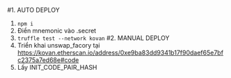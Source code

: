 #1. AUTO DEPLOY
1. `npm i`
2. Điền mnemonic vào .secret
3. `truffle test --network kovan`
#2. MANUAL DEPLOY
1. Triển khai unswap_facory tại https://kovan.etherscan.io/address/0xe9ba83dd9341b17f90daef65e7bfc2375a7ed68e#code
2. Lấy INIT_CODE_PAIR_HASH